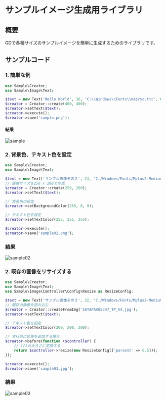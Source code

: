 # サンプルイメージ生成用ライブラリ

## 概要
GDで各種サイズのサンプルイメージを簡単に生成するためのライブラリです。

## サンプルコード

### 1. 簡単な例
```php
use Sample\Creator;
use Sample\Image\Text;

$text = new Text('Hello World', 16, 'C:\\Windows\\Fonts\\meiryo.ttc', 6);
$creator = Creator::create(400, 400);
$creator->setText($text);
$creator->execute();
$creator->save('sample.png');
```

#### 結果

![sample](https://user-images.githubusercontent.com/625393/132983364-77962722-7d01-47a3-a105-fb83b401bb19.png)

### 2. 背景色、テキスト色を設定
```php
use Sample\Creator;
use Sample\Image\Text;

$text = new Text('サンプル画像その２', 24, 'C:/Windows/Fonts/Mplus2-Medium.otf', 6);
// 画像サイズを250 x 200で作成
$creator = Creator::create(250, 200);
$creator->setText($text);

// 背景色の設定
$creator->setBackgroundColor(255, 0, 0);

// テキスト色を設定
$creator->setTextColor(255, 255, 255);

$creator->execute();
$creator->save('sample02.png');
```

### 結果

![sample02](https://user-images.githubusercontent.com/625393/132983799-a452eca8-43be-4a15-85ae-2fd5b92edb77.png)


### 2. 既存の画像をリサイズする
```php
use Sample\Creator;
use Sample\Image\Text;
use Sample\Image\Controller\Config\Resize as ResizeConfig;

$text = new Text('サンプル画像その３', 32, 'C:/Windows/Fonts/Mplus2-Medium.otf', 6);
// 既存の画像を読み込む
$creator = Creator::createFromImg('SAYAPAKU5347_TP_V4.jpg');
$creator->setText($text);

// テキスト色を設定
$creator->setTextColor(200, 200, 200);

// 実行前に処理を追加する場合
$creator->before(function ($controller) {
    // 1/2の大きさに変換する
    return $controller->resize(new ResizeConfig(['parsent' => 0.5]));
});

$creator->execute();
$creator->save('sample03.jpg');
```
### 結果

![sample03](https://user-images.githubusercontent.com/625393/132984583-79f23a05-e0db-4c3f-9158-48697bf750f7.jpg)